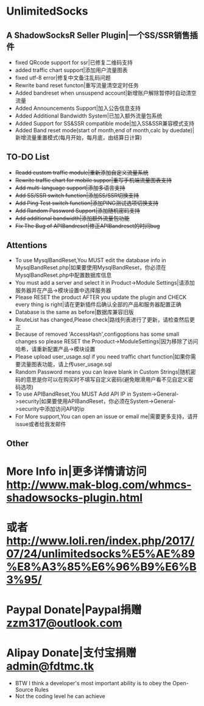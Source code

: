 # UnlimitedSocks
## A ShadowSocksR Seller Plugin|一个SS/SSR销售插件

* fixed QRcode support for ssr|已修复二维码支持
* added traffic chart support|添加用户流量图表
* fixed utf-8 error|修复中文备注乱码问题
* Rewrite band reset functon|重写流量清空定时任务
* Added bandreset when unsuspend account|新增账户解除暂停时自动清空流量
* Added Announcements Support|加入公告信息支持
* Added Additional Bandwidth System|已加入额外流量包系统
* Added Support for SS&SSR compatible mode|加入SS&SSR兼容模式支持
* Added Band reset mode(start of month,end of month,calc by duedate)|新增流量重置模式(每月开始，每月底，由结算日计算)

## TO-DO List
* ~~Readd custom traffic module|重新添加自定义流量系统~~
* ~~Rewrite traffic chart for mobile suppor|重写手机端流量图表支持~~
* ~~Add multi-language support|添加多语言支持~~
* ~~Add SS/SSR switch function|添加SS/SSR切换支持~~
* ~~Add Ping Test switch function|添加PING测试选项切换支持~~
* ~~Add Random Password Support|添加随机密码支持~~
* ~~Add additional bandwidth|添加额外流量包功能~~
* ~~Fix The Bug of APIBandreset|修正APIBandreset的时间bug~~

## Attentions
* To use MysqlBandReset,You MUST edit the database info in MysqlBandReset.php|如果要使用MysqlBandReset，你必须在MysqlBandReset.php中配置数据库信息
* You must add a server and select it in Product->Module Settings|请添加服务器并在产品->模块设置中选择服务器
* Please RESET the product AFTER you update the plugin and CHECK every thing is right|请在更新插件后确认全部的产品和服务器配置正确
* Database is the same as before|数据库兼容旧版
* RouteList has changed,Please check|路线列表进行了更新，请检查然后更正
* Because of removed 'AccessHash',configoptions has some small changes so please RESET the Prooduct->ModuleSettings|因为移除了访问哈希，请重新配置产品->模块设置
* Please upload user_usage.sql if you need traffic chart function|如果你需要流量图表功能，请上传user_usage.sql
* Random Password means you can leave blank in Custom Strings|随机密码的意思是你可以在购买时不填写自定义密码(避免眼滑用户看不见自定义密码选项)
* To use APIBandReset,You MUST Add API IP in System->General->security|如果要使用APIBandReset，你必须在System->General->security中添加访问API的ip
* For More support,You can open an issue or email me|需要更多支持，请开issue或者给我发邮件

## Other
# More Info in|更多详情请访问 http://www.mak-blog.com/whmcs-shadowsocks-plugin.html
# 或者 http://www.loli.ren/index.php/2017/07/24/unlimitedsocks%E5%AE%89%E8%A3%85%E6%96%B9%E6%B3%95/

# Paypal Donate|Paypal捐赠 zzm317@outlook.com
# Alipay Donate|支付宝捐赠 admin@fdtmc.tk

* BTW I think a developer's most important ability is to obey the Open-Source Rules
* Not the coding level he can achieve
